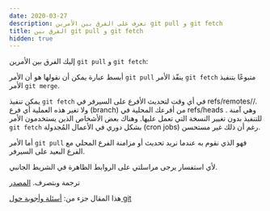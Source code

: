 ```yaml
---
date: 2020-03-27
description: تعرف على الفرق بين الأمرين git pull و git fetch
title: الفرق بين git pull و git fetch
hidden: true
---
```


إليك الفرق بين الأمرين `git pull` و `git fetch`:

أبسط عبارة يمكن أن نقولها هو أن الأمر `git pull` ينفّذ الأمر `git fetch` متبوعًا بتنفيذ الأمر `git merge`.

يمكن تنفيذ `git fetch` في أي وقت لتحديث الأفرع على السيرفر في refs/remotes/<remote>/. ولا تغير هذه العملية أي فرع (branch) من أفرعك المحلية في refs/heads . وهي آمنة للتنفيذ بدون تغيير النسخة التي تعمل عليها. وهناك بعض الأشخاص الذين يستخدمون الأمر `git fetch` بشكل دوري في الأعمال المُجدولة (cron jobs) رغم أن ذلك غير مستحسن.

أما الأمر `git pull` فهو الذي نقوم به عندما نريد تحديث أو مزامنة الفرع المحلي مع الفرع البعيد على السيرفر.



ﻷي استفسار يرجى مراسلتي على الروابط الظاهرة في الشريط الجانبي.

ترجمة وبتصرف. [المصدر](https://stackoverflow.com/questions/292357/what-is-the-difference-between-git-pull-and-git-fetch)

هذا المقال جزء من: [أسئلة وأجوبة حول git](/git-qa)
